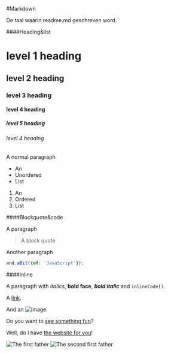 #Markdown


De taal waarin readme.md geschreven word.

####Heading&list

# level 1 heading
## level 2 heading
### level 3 heading
#### level 4 heading
##### level 5 heading
###### level 4 heading

A normal paragraph

* An
* Unordered
* List

1. An
2. Ordered
3. List


####Blockquote&code

A paragraph

> A block quote

Another paragraph

```js
and.aBit({of: 'JavaScript'});
```


####Inline

A paragraph with *italics*, **bold face**, **_bold italic_** and `inlineCode()`.


A [link](http://example.com).


And an ![image](http://example.com/image.png).



Do you want to [see something fun][a fun place]?

Well, do I have [the website for you][another fun place]!

[a fun place]: www.zombo.com
[another fun place]: www.stumbleupon.com


![The first father][First Father]
![The second first father][Second Father]

[First Father]: http://octodex.github.com/images/founding-father.jpg
[Second Father]: http://octodex.github.com/images/foundingfather_v2.png
